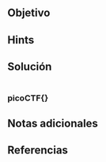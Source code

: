## Objetivo

## Hints

## Solución


```bash

```

### picoCTF{}
## Notas adicionales
## Referencias
